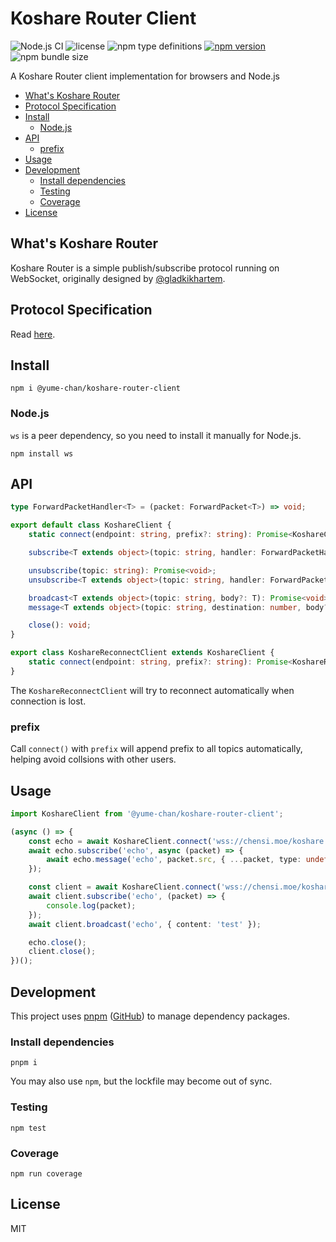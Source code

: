 # Koshare Router Client

![Node.js CI](https://github.com/yume-chan/koshare-router-client-js/workflows/Node.js%20CI/badge.svg)
![license](https://img.shields.io/npm/l/@yume-chan/koshare-router-client)
![npm type definitions](https://img.shields.io/npm/types/@yume-chan/koshare-router-client)
[![npm version](https://img.shields.io/npm/v/@yume-chan/koshare-router-client)](https://www.npmjs.com/package/@yume-chan/koshare-router-client)
![npm bundle size](https://img.shields.io/bundlephobia/min/@yume-chan/koshare-router-client)

A Koshare Router client implementation for browsers and Node.js

- [What's Koshare Router](#whats-koshare-router)
- [Protocol Specification](#protocol-specification)
- [Install](#install)
  - [Node.js](#nodejs)
- [API](#api)
  - [prefix](#prefix)
- [Usage](#usage)
- [Development](#development)
  - [Install dependencies](#install-dependencies)
  - [Testing](#testing)
  - [Coverage](#coverage)
- [License](#license)

## What's Koshare Router

Koshare Router is a simple publish/subscribe protocol running on WebSocket, originally designed by [@gladkikhartem](https://github.com/gladkikhartem).

## Protocol Specification

Read [here](https://github.com/yume-chan/koshare-router-nodejs/blob/master/docs/protocol-specification.md).

## Install

``` shell
npm i @yume-chan/koshare-router-client
```

### Node.js

`ws` is a peer dependency, so you need to install it manually for Node.js.

``` shell
npm install ws
```

## API

``` ts
type ForwardPacketHandler<T> = (packet: ForwardPacket<T>) => void;

export default class KoshareClient {
    static connect(endpoint: string, prefix?: string): Promise<KoshareClient>;

    subscribe<T extends object>(topic: string, handler: ForwardPacketHandler<T>): Promise<void>;

    unsubscribe(topic: string): Promise<void>;
    unsubscribe<T extends object>(topic: string, handler: ForwardPacketHandler<T>): Promise<void>;

    broadcast<T extends object>(topic: string, body?: T): Promise<void>;
    message<T extends object>(topic: string, destination: number, body?: T): Promise<void>;

    close(): void;
}

export class KoshareReconnectClient extends KoshareClient {
    static connect(endpoint: string, prefix?: string): Promise<KoshareReconnectClient>;
}
```

The `KoshareReconnectClient` will try to reconnect automatically when connection is lost.

### prefix

Call `connect()` with `prefix` will append prefix to all topics automatically, helping avoid collsions with other users.

## Usage

``` ts
import KoshareClient from '@yume-chan/koshare-router-client';

(async () => {
    const echo = await KoshareClient.connect('wss://chensi.moe/koshare');
    await echo.subscribe('echo', async (packet) => {
        await echo.message('echo', packet.src, { ...packet, type: undefined, topic: undefined, src: undefined, dst: undefined });
    });

    const client = await KoshareClient.connect('wss://chensi.moe/koshare');
    await client.subscribe('echo', (packet) => {
        console.log(packet);
    });
    await client.broadcast('echo', { content: 'test' });

    echo.close();
    client.close();
})();
```

## Development

This project uses [pnpm](https://pnpm.js.org/) ([GitHub](https://github.com/pnpm/pnpm)) to manage dependency packages.

### Install dependencies

``` shell
pnpm i
```

You may also use `npm`, but the lockfile may become out of sync.

### Testing

``` shell
npm test
```

### Coverage

``` shell
npm run coverage
```

## License

MIT
